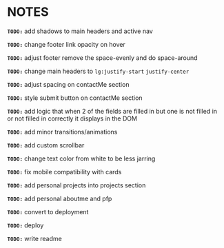 # NOTES

**`TODO:`** add shadows to main headers and active nav

**`TODO:`** change footer link opacity on hover

**`TODO:`** adjust footer remove the space-evenly and do space-around

**`TODO:`** change main headers to `lg:justify-start` `justify-center`

**`TODO:`** adjust spacing on contactMe section

**`TODO:`** style submit button on contactMe section

**`TODO:`** add logic that when 2 of the fields are filled in but one is not filled in or not filled in correctly it displays in the DOM

**`TODO:`** add minor transitions/animations

**`TODO:`** add custom scrollbar

**`TODO:`** change text color from white to be less jarring

**`TODO:`** fix mobile compatibility with cards


**`TODO:`** add personal projects into projects section

**`TODO:`** add personal aboutme and pfp

**`TODO:`** convert to deployment

**`TODO:`** deploy

**`TODO:`** write readme